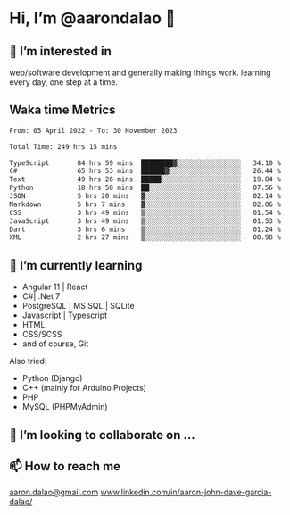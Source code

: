 # __Hi, I’m @aarondalao__ 👋 
## 👀 I’m interested in 
web/software development and generally making things work.
learning every day, one step at a time. 

## Waka time Metrics
<!--START_SECTION:waka-->

```txt
From: 05 April 2022 - To: 30 November 2023

Total Time: 249 hrs 15 mins

TypeScript       84 hrs 59 mins  ████████▓░░░░░░░░░░░░░░░░   34.10 %
C#               65 hrs 53 mins  ██████▓░░░░░░░░░░░░░░░░░░   26.44 %
Text             49 hrs 26 mins  █████░░░░░░░░░░░░░░░░░░░░   19.84 %
Python           18 hrs 50 mins  ██░░░░░░░░░░░░░░░░░░░░░░░   07.56 %
JSON             5 hrs 20 mins   ▓░░░░░░░░░░░░░░░░░░░░░░░░   02.14 %
Markdown         5 hrs 7 mins    ▓░░░░░░░░░░░░░░░░░░░░░░░░   02.06 %
CSS              3 hrs 49 mins   ▒░░░░░░░░░░░░░░░░░░░░░░░░   01.54 %
JavaScript       3 hrs 49 mins   ▒░░░░░░░░░░░░░░░░░░░░░░░░   01.53 %
Dart             3 hrs 6 mins    ▒░░░░░░░░░░░░░░░░░░░░░░░░   01.24 %
XML              2 hrs 27 mins   ▒░░░░░░░░░░░░░░░░░░░░░░░░   00.98 %
```

<!--END_SECTION:waka-->

## 🌱 I’m currently learning 

- Angular 11 | React 
- C#| .Net 7
- PostgreSQL | MS SQL | SQLite
- Javascript | Typescript
- HTML 
- CSS/SCSS
- and of course, Git 


Also tried:
- Python (Django)
- C++ (mainly for Arduino Projects)
- PHP
- MySQL (PHPMyAdmin)


## 💞️ I’m looking to collaborate on ...

## 📫 How to reach me 
aaron.dalao@gmail.com
www.linkedin.com/in/aaron-john-dave-garcia-dalao/

<!---
aarondalao/aarondalao is a ✨ special ✨ repository because its `README.md` (this file) appears on your GitHub profile.
You can click the Preview link to take a look at your changes.
--->
